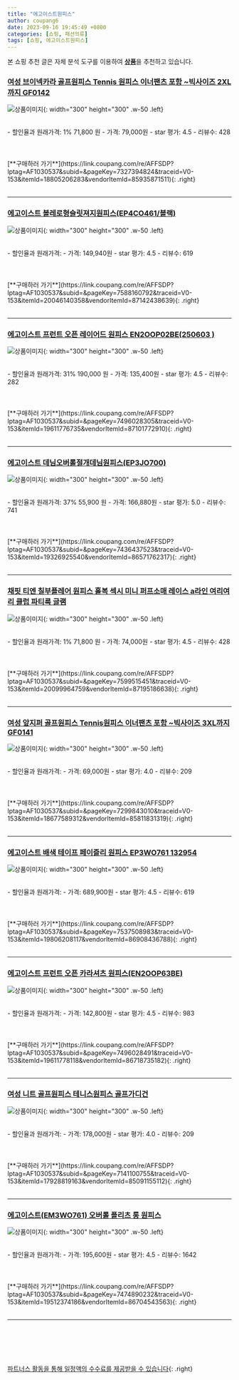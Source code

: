 ```yaml
---
title: "에고이스트원피스"
author: coupang6
date: 2023-09-16 19:45:49 +0800
categories: [쇼핑, 패션의류]
tags: [쇼핑, 에고이스트원피스]
---
```


본 쇼핑 추천 글은 자체 분석 도구를 이용하여 [**상품**](https://link.coupang.com/a/bao1ui)을 추천하고 있습니다.

### [여성 브이넥카라 골프원피스 Tennis 원피스 이너팬츠 포함 ~빅사이즈 2XL까지 GF0142](https://link.coupang.com/re/AFFSDP?lptag=AF1030537&subid=&pageKey=7327394824&traceid=V0-153&itemId=18805206283&vendorItemId=85935871511)

![상품이미지](https://thumbnail8.coupangcdn.com/thumbnails/remote/230x230ex/image/vendor_inventory/dcc6/accff125e8b69e0ddd8e8622fcdc789e1536aa83ea2cfb056241b75ebdf1.jpg){: width="300" height="300" .w-50 .left}


<br>
- 할인율과 원래가격: 1%  71,800   원
- 가격: 79,000원
- star 평가: 4.5
- 리뷰수: 428
<br>
<br>
<br>
<br>
[**구매하러 가기**](https://link.coupang.com/re/AFFSDP?lptag=AF1030537&subid=&pageKey=7327394824&traceid=V0-153&itemId=18805206283&vendorItemId=85935871511){: .right}
<br>
<br>

---

### [에고이스트 볼레로형슬릿져지원피스(EP4CO461/블랙)](https://link.coupang.com/re/AFFSDP?lptag=AF1030537&subid=&pageKey=7588160792&traceid=V0-153&itemId=20046140358&vendorItemId=87142438639)

![상품이미지](https://thumbnail10.coupangcdn.com/thumbnails/remote/230x230ex/image/vendor_inventory/4b7e/0f32908f20f01078447a37c675d31867ab48fef449fc5c06ce49c869fec9.jpg){: width="300" height="300" .w-50 .left}


<br>
- 할인율과 원래가격: 
- 가격: 149,940원
- star 평가: 4.5
- 리뷰수: 619
<br>
<br>
<br>
<br>
[**구매하러 가기**](https://link.coupang.com/re/AFFSDP?lptag=AF1030537&subid=&pageKey=7588160792&traceid=V0-153&itemId=20046140358&vendorItemId=87142438639){: .right}
<br>
<br>

---

### [에고이스트 프런트 오픈 레이어드 원피스 EN2OOP02BE(250603 )](https://link.coupang.com/re/AFFSDP?lptag=AF1030537&subid=&pageKey=7496028305&traceid=V0-153&itemId=19611776735&vendorItemId=87101772910)

![상품이미지](https://thumbnail8.coupangcdn.com/thumbnails/remote/230x230ex/image/vendor_inventory/1b60/221da15b608867e639099dd3c2367216fc7fe3462c089a30c35a8c816fbf.jpg){: width="300" height="300" .w-50 .left}


<br>
- 할인율과 원래가격: 31%  190,000   원
- 가격: 135,400원
- star 평가: 4.5
- 리뷰수: 282
<br>
<br>
<br>
<br>
[**구매하러 가기**](https://link.coupang.com/re/AFFSDP?lptag=AF1030537&subid=&pageKey=7496028305&traceid=V0-153&itemId=19611776735&vendorItemId=87101772910){: .right}
<br>
<br>

---

### [에고이스트 데님오버롤절개데님원피스(EP3JO700)](https://link.coupang.com/re/AFFSDP?lptag=AF1030537&subid=&pageKey=7436437523&traceid=V0-153&itemId=19326925540&vendorItemId=86571762317)

![상품이미지](https://thumbnail6.coupangcdn.com/thumbnails/remote/230x230ex/image/vendor_inventory/977b/e7256ac0c67af4e5f0d82e29a34c38e9f45b8804321fe0641315694446dc.jpg){: width="300" height="300" .w-50 .left}


<br>
- 할인율과 원래가격: 37%  55,900   원
- 가격: 166,880원
- star 평가: 5.0
- 리뷰수: 741
<br>
<br>
<br>
<br>
[**구매하러 가기**](https://link.coupang.com/re/AFFSDP?lptag=AF1030537&subid=&pageKey=7436437523&traceid=V0-153&itemId=19326925540&vendorItemId=86571762317){: .right}
<br>
<br>

---

### [채핏 티엔 칠부플레어 원피스 홀복 섹시 미니 퍼프소매 레이스 a라인 여리여리 클럽 파티룩 글램](https://link.coupang.com/re/AFFSDP?lptag=AF1030537&subid=&pageKey=7599515451&traceid=V0-153&itemId=20099964759&vendorItemId=87195186638)

![상품이미지](https://thumbnail10.coupangcdn.com/thumbnails/remote/230x230ex/image/vendor_inventory/974a/0aa8fcc0d29b7cfefb13aef11d75aaf18bbab497e2295c1230de28748b0a.jpg){: width="300" height="300" .w-50 .left}


<br>
- 할인율과 원래가격: 1%  71,800   원
- 가격: 74,000원
- star 평가: 4.5
- 리뷰수: 428
<br>
<br>
<br>
<br>
[**구매하러 가기**](https://link.coupang.com/re/AFFSDP?lptag=AF1030537&subid=&pageKey=7599515451&traceid=V0-153&itemId=20099964759&vendorItemId=87195186638){: .right}
<br>
<br>

---

### [여성 앞지퍼 골프원피스 Tennis원피스 이너팬츠 포함 ~빅사이즈 3XL까지 GF0141](https://link.coupang.com/re/AFFSDP?lptag=AF1030537&subid=&pageKey=7299843010&traceid=V0-153&itemId=18677589312&vendorItemId=85811831319)

![상품이미지](https://thumbnail9.coupangcdn.com/thumbnails/remote/230x230ex/image/vendor_inventory/64ad/ee8578c59d2f6f3026e062254c2db8a9d2af32202a2fd11d1e077e70c203.jpg){: width="300" height="300" .w-50 .left}


<br>
- 할인율과 원래가격: 
- 가격: 69,000원
- star 평가: 4.0
- 리뷰수: 209
<br>
<br>
<br>
<br>
[**구매하러 가기**](https://link.coupang.com/re/AFFSDP?lptag=AF1030537&subid=&pageKey=7299843010&traceid=V0-153&itemId=18677589312&vendorItemId=85811831319){: .right}
<br>
<br>

---

### [에고이스트 배색 테이프 페이즐리 원피스 EP3WO761 132954](https://link.coupang.com/re/AFFSDP?lptag=AF1030537&subid=&pageKey=7537508983&traceid=V0-153&itemId=19806208117&vendorItemId=86908436788)

![상품이미지](https://thumbnail8.coupangcdn.com/thumbnails/remote/230x230ex/image/vendor_inventory/a925/2947889d566b734ece1b55fc4346e8eca9866064231ec50b12e39ecf7229.jpg){: width="300" height="300" .w-50 .left}


<br>
- 할인율과 원래가격: 
- 가격: 689,900원
- star 평가: 4.5
- 리뷰수: 619
<br>
<br>
<br>
<br>
[**구매하러 가기**](https://link.coupang.com/re/AFFSDP?lptag=AF1030537&subid=&pageKey=7537508983&traceid=V0-153&itemId=19806208117&vendorItemId=86908436788){: .right}
<br>
<br>

---

### [에고이스트 프런트 오픈 카라셔츠 원피스(EN2OOP63BE)](https://link.coupang.com/re/AFFSDP?lptag=AF1030537&subid=&pageKey=7496028491&traceid=V0-153&itemId=19611778118&vendorItemId=86718735182)

![상품이미지](https://thumbnail9.coupangcdn.com/thumbnails/remote/230x230ex/image/vendor_inventory/1112/3a1b0a0ac63e302a5cb814a1313301099cfc67cb72886145b53d61527f45.jpg){: width="300" height="300" .w-50 .left}


<br>
- 할인율과 원래가격: 
- 가격: 142,800원
- star 평가: 4.5
- 리뷰수: 983
<br>
<br>
<br>
<br>
[**구매하러 가기**](https://link.coupang.com/re/AFFSDP?lptag=AF1030537&subid=&pageKey=7496028491&traceid=V0-153&itemId=19611778118&vendorItemId=86718735182){: .right}
<br>
<br>

---

### [여성 니트 골프원피스 테니스원피스 골프가디건](https://link.coupang.com/re/AFFSDP?lptag=AF1030537&subid=&pageKey=7141100755&traceid=V0-153&itemId=17928819163&vendorItemId=85091155112)

![상품이미지](https://thumbnail9.coupangcdn.com/thumbnails/remote/230x230ex/image/vendor_inventory/9e23/7dc15b59b181c747b793d3a7f56142a9d73b9d38c40da40d7a024205dc94.jpg){: width="300" height="300" .w-50 .left}


<br>
- 할인율과 원래가격: 
- 가격: 178,000원
- star 평가: 4.0
- 리뷰수: 209
<br>
<br>
<br>
<br>
[**구매하러 가기**](https://link.coupang.com/re/AFFSDP?lptag=AF1030537&subid=&pageKey=7141100755&traceid=V0-153&itemId=17928819163&vendorItemId=85091155112){: .right}
<br>
<br>

---

### [에고이스트(EM3WO761) 오버롤 플리츠 롱 원피스](https://link.coupang.com/re/AFFSDP?lptag=AF1030537&subid=&pageKey=7474890232&traceid=V0-153&itemId=19512374186&vendorItemId=86704543563)

![상품이미지](https://thumbnail9.coupangcdn.com/thumbnails/remote/230x230ex/image/vendor_inventory/913e/40b0e7411dd48cb43a2f572d455d7e2f0f481d799a71995351b063508ead.jpg){: width="300" height="300" .w-50 .left}


<br>
- 할인율과 원래가격: 
- 가격: 195,600원
- star 평가: 4.5
- 리뷰수: 1642
<br>
<br>
<br>
<br>
[**구매하러 가기**](https://link.coupang.com/re/AFFSDP?lptag=AF1030537&subid=&pageKey=7474890232&traceid=V0-153&itemId=19512374186&vendorItemId=86704543563){: .right}
<br>
<br>

---
<br><br><br><br><br> [파트너스 활동을 통해 일정액의 수수료를 제공받을 수 있습니다](https://link.coupang.com/a/bao1ui){: .right}